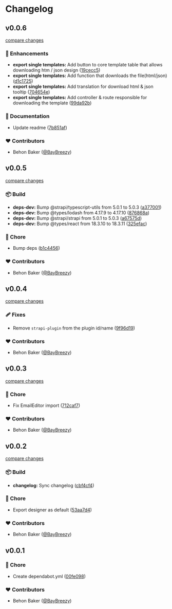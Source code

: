 # Changelog

## v0.0.6

[compare changes](https://github.com/BayBreezy/strapi-plugin-email-designer-5/compare/v0.0.5...v0.0.6)

### 🚀 Enhancements

- **export single templates:** Add button to core template table that allows downloading htm / json design ([19cecc5](https://github.com/BayBreezy/strapi-plugin-email-designer-5/commit/19cecc5))
- **export single templates:** Add function that downloads the file(html/json) ([d1c1725](https://github.com/BayBreezy/strapi-plugin-email-designer-5/commit/d1c1725))
- **export single templates:** Add translation for download html & json tooltip ([704654e](https://github.com/BayBreezy/strapi-plugin-email-designer-5/commit/704654e))
- **export single templates:** Add controller & route responsible for downloading the template ([99da92b](https://github.com/BayBreezy/strapi-plugin-email-designer-5/commit/99da92b))

### 📖 Documentation

- Update readme ([7b851af](https://github.com/BayBreezy/strapi-plugin-email-designer-5/commit/7b851af))

### ❤️ Contributors

- Behon Baker ([@BayBreezy](http://github.com/BayBreezy))

## v0.0.5

[compare changes](https://github.com/BayBreezy/strapi-plugin-email-designer-5/compare/v0.0.4...v0.0.5)

### 📦 Build

- **deps-dev:** Bump @strapi/typescript-utils from 5.0.1 to 5.0.3 ([a377001](https://github.com/BayBreezy/strapi-plugin-email-designer-5/commit/a377001))
- **deps-dev:** Bump @types/lodash from 4.17.9 to 4.17.10 ([876868a](https://github.com/BayBreezy/strapi-plugin-email-designer-5/commit/876868a))
- **deps-dev:** Bump @strapi/strapi from 5.0.1 to 5.0.3 ([a67575d](https://github.com/BayBreezy/strapi-plugin-email-designer-5/commit/a67575d))
- **deps-dev:** Bump @types/react from 18.3.10 to 18.3.11 ([325efac](https://github.com/BayBreezy/strapi-plugin-email-designer-5/commit/325efac))

### 🏡 Chore

- Bump deps ([b1c4456](https://github.com/BayBreezy/strapi-plugin-email-designer-5/commit/b1c4456))

### ❤️ Contributors

- Behon Baker ([@BayBreezy](http://github.com/BayBreezy))

## v0.0.4

[compare changes](https://github.com/BayBreezy/strapi-plugin-email-designer-5/compare/v0.0.3...v0.0.4)

### 🩹 Fixes

- Remove `strapi-plugin` from the plugin id/name ([9f96d19](https://github.com/BayBreezy/strapi-plugin-email-designer-5/commit/9f96d19))

### ❤️ Contributors

- Behon Baker ([@BayBreezy](http://github.com/BayBreezy))

## v0.0.3

[compare changes](https://github.com/BayBreezy/strapi-plugin-email-designer-5/compare/v0.0.2...v0.0.3)

### 🏡 Chore

- Fix EmailEditor import ([712caf7](https://github.com/BayBreezy/strapi-plugin-email-designer-5/commit/712caf7))

### ❤️ Contributors

- Behon Baker ([@BayBreezy](http://github.com/BayBreezy))

## v0.0.2

[compare changes](https://github.com/BayBreezy/strapi-plugin-email-designer-5/compare/v0.0.1...v0.0.2)

### 📦 Build

- **changelog:** Sync changelog ([cbf4cf4](https://github.com/BayBreezy/strapi-plugin-email-designer-5/commit/cbf4cf4))

### 🏡 Chore

- Export designer as default ([53aa7d4](https://github.com/BayBreezy/strapi-plugin-email-designer-5/commit/53aa7d4))

### ❤️ Contributors

- Behon Baker ([@BayBreezy](http://github.com/BayBreezy))

## v0.0.1

### 🏡 Chore

- Create dependabot.yml ([00fe098](https://github.com/BayBreezy/strapi-plugin-email-designer-5/commit/00fe098))

### ❤️ Contributors

- Behon Baker ([@BayBreezy](http://github.com/BayBreezy))
